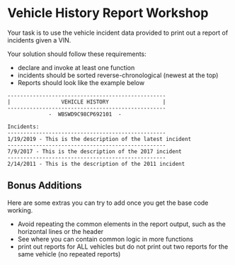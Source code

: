 # Vehicle History Report Workshop

Your task is to use the vehicle incident data provided to print out a report of incidents given a VIN.

Your solution should follow these requirements:
* declare and invoke at least one function
* incidents should be sorted reverse-chronological (newest at the top)
* Reports should look like the example below

```
--------------------------------------------------
|                VEHICLE HISTORY                 |
--------------------------------------------------
             -  WBSWD9C98CP692101  -

Incidents:
--------------------------------------------------
1/19/2019 - This is the description of the latest incident
--------------------------------------------------
7/9/2017 - This is the description of the 2017 incident
--------------------------------------------------
2/14/2011 - This is the description of the 2011 incident
```

## Bonus Additions

Here are some extras you can try to add once you get the base code working.

* Avoid repeating the common elements in the report output, such as the horizontal lines or the header
* See where you can contain common logic in more functions
* print out reports for ALL vehicles but do not print out two reports for the same vehicle (no repeated reports)